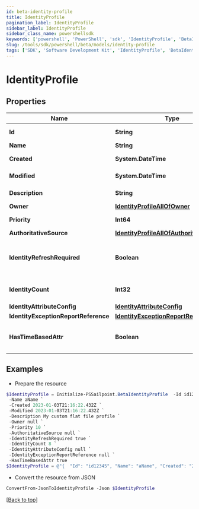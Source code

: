 ```yaml
---
id: beta-identity-profile
title: IdentityProfile
pagination_label: IdentityProfile
sidebar_label: IdentityProfile
sidebar_class_name: powershellsdk
keywords: ['powershell', 'PowerShell', 'sdk', 'IdentityProfile', 'BetaIdentityProfile'] 
slug: /tools/sdk/powershell/beta/models/identity-profile
tags: ['SDK', 'Software Development Kit', 'IdentityProfile', 'BetaIdentityProfile']
---
```



# IdentityProfile

## Properties

Name | Type | Description | Notes
------------ | ------------- | ------------- | -------------
**Id** | **String** | System-generated unique ID of the Object | [optional] [readonly] 
**Name** | **String** | Name of the Object | [required]
**Created** | **System.DateTime** | Creation date of the Object | [optional] [readonly] 
**Modified** | **System.DateTime** | Last modification date of the Object | [optional] [readonly] 
**Description** | **String** | The description of the Identity Profile. | [optional] 
**Owner** | [**IdentityProfileAllOfOwner**](identity-profile-all-of-owner) |  | [optional] 
**Priority** | **Int64** | The priority for an Identity Profile. | [optional] 
**AuthoritativeSource** | [**IdentityProfileAllOfAuthoritativeSource**](identity-profile-all-of-authoritative-source) |  | [required]
**IdentityRefreshRequired** | **Boolean** | True if a identity refresh is needed. Typically triggered when a change on the source has been made | [optional] [default to $false]
**IdentityCount** | **Int32** | The number of identities that belong to the Identity Profile. | [optional] 
**IdentityAttributeConfig** | [**IdentityAttributeConfig**](identity-attribute-config) |  | [optional] 
**IdentityExceptionReportReference** | [**IdentityExceptionReportReference**](identity-exception-report-reference) |  | [optional] 
**HasTimeBasedAttr** | **Boolean** | Indicates the value of requiresPeriodicRefresh attribute for the Identity Profile. | [optional] [default to $true]

## Examples

- Prepare the resource
```powershell
$IdentityProfile = Initialize-PSSailpoint.BetaIdentityProfile  -Id id12345 `
 -Name aName `
 -Created 2023-01-03T21:16:22.432Z `
 -Modified 2023-01-03T21:16:22.432Z `
 -Description My custom flat file profile `
 -Owner null `
 -Priority 10 `
 -AuthoritativeSource null `
 -IdentityRefreshRequired true `
 -IdentityCount 8 `
 -IdentityAttributeConfig null `
 -IdentityExceptionReportReference null `
 -HasTimeBasedAttr true
$IdentityProfile = @"{  "Id": "id12345", "Name": "aName", "Created": "2023-01-03T21:16:22.432Z", "Modified": "2023-01-03T21:16:22.432Z", "Description": "My custom flat file profile", "Owner": null, "Priority": "10", "AuthoritativeSource": null, "IdentityRefreshRequired": true, "IdentityCount": "8", "IdentityAttributeConfig": null, "IdentityExceptionReportReference": null, "HasTimeBasedAttr": true }"@
```

- Convert the resource from JSON
```powershell
ConvertFrom-JsonToIdentityProfile -Json $IdentityProfile
```


[[Back to top]](#) 

